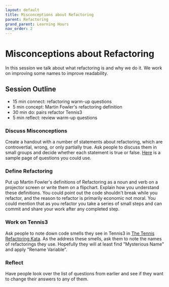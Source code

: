 ```yaml
---
layout: default
title: Misconceptions about Refactoring
parent: Refactoring
grand_parent: Learning Hours
nav_order: 2
---
```



# Misconceptions about Refactoring

In this session we talk about what refactoring is and why we do it. We work on improving some names to improve readability.

## Session Outline

* 15 min connect: refactoring warm-up questions   
* 5 min concept: Martin Fowler's refactoring definition
* 30 min do: pairs refactor Tennis3
* 5 min reflect: review warm-up questions


### Discuss Misconceptions
Create a handout with a number of statements about refactoring, which are controvertial, wrong, or only partially true. Ask people to discuss them in small groups and decide whether each statement is true or false. [Here](https://emilybache.github.io/exercises/warm_up_questions/refactoring_warm_up_questions.html) is a sample page of questions you could use.

### Define Refactoring
Put up Martin Fowler's definitions of Refactoring as a noun and verb on a projector screen or write them on a flipchart. Explain how you understand these definitions. You could point out the code shouldn't break while you refactor, and the reason to refactor is primarily economic not moral. You could mention that as you refactor you take a series of small steps and can commit and share your work after any completed step.

### Work on Tennis3
Ask people to note down code smells they see in Tennis3 in [The Tennis Refactoring Kata](https://github.com/emilybache/Tennis-Refactoring-Kata). As the address these smells, ask them to note the names of refactorings they use. Hopefully they will at least find "Mysterious Name" and apply "Rename Variable".

### Reflect
Have people look over the list of questions from earlier and see if they want to change their answers to any of them.
